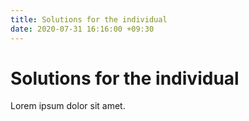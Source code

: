 ```yaml
---
title: Solutions for the individual
date: 2020-07-31 16:16:00 +09:30
---
```


# Solutions for the individual

Lorem ipsum dolor sit amet.